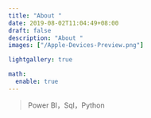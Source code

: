 ```yaml
---
title: "About "
date: 2019-08-02T11:04:49+08:00
draft: false
description: "About "
images: ["/Apple-Devices-Preview.png"]

lightgallery: true

math:
  enable: true
---
```


> Power BI，Sql，Python
